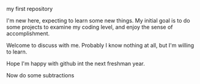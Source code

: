 my first repository

I'm new here, expecting to learn some new things. My initial goal is to do some projects to examine my coding level, and enjoy the sense of accomplishment.

Welcome to discuss with me. Probably I know nothing at all, but I'm willing to learn.

Hope I'm happy with github int the next freshman year.

Now do some subtractions

